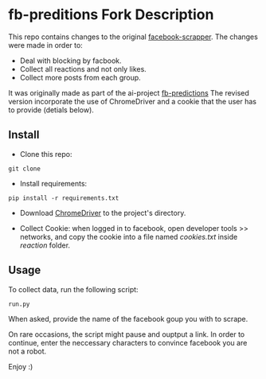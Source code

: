 # fb-preditions Fork Description

This repo contains changes to the original [facebook-scrapper](https://github.com/kevinzg/facebook-scraper).
The changes were made in order to:
* Deal with blocking by facbook.
* Collect all reactions and not only likes.
* Collect more posts from each group.

It was originally made as part of the ai-project [fb-predictions]()
The revised version incorporate the use of ChromeDriver and a cookie that the user has to provide (detials below).

## Install
* Clone this repo:
```
git clone 
```

* Install requirements:
```
pip install -r requirements.txt
```

* Download [ChromeDriver](https://chromedriver.chromium.org/downloads) to the project's directory.

* Collect Cookie: when logged in to facebook, open developer tools >> networks, and copy the cookie into a file named *cookies.txt* inside *reaction* folder.


## Usage
To collect data, run the following script:
```
run.py
```
When asked, provide the name of the facebook goup you with to scrape. 

On rare occasions, the script might pause and ouptput a link. In order to continue, enter the neccessary characters to convince facebook you are not a robot.

Enjoy :)
